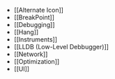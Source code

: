 - [[Alternate Icon]]
- [[BreakPoint]]
- [[Debugging]]
- [[Hang]]
- [[Instruments]]
- [[LLDB (Low-Level Debbugger)]]
- [[Network]]
- [[Optimization]]
- [[UI]]